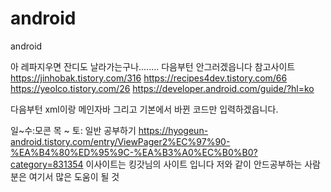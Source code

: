 # android
android


아 레파지우면 잔디도 날라가는구나........ 다음부턴 안그러겠읍니다
참고사이트 https://jinhobak.tistory.com/316
https://recipes4dev.tistory.com/66
https://yeolco.tistory.com/26
https://developer.android.com/guide/?hl=ko

다음부턴 xml이랑 메인자바 그리고 기본에서 바뀐 코드만 입력하겠읍니다.



일~수:모콘
목 ~ 토: 일반 공부하기
https://hyogeun-android.tistory.com/entry/ViewPager2%EC%97%90-%EA%B4%80%ED%95%9C-%EA%B3%A0%EC%B0%B0?category=831354
이사이트는 킹갓님의 사이트 입니다 저와 같이 안드공부하는 사람분은 여기서 많은 도움이 될 것 




